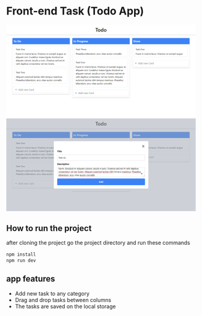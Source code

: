 # Front-end Task (Todo App)

![This is an image](./one.png)
![This is an image](./two.png)

## How to run the project

after cloning the project go the project directory and run these commands

```
npm install
npm run dev
```

## app features

- Add new task to any category
- Drag and drop tasks between columns
- The tasks are saved on the local storage

